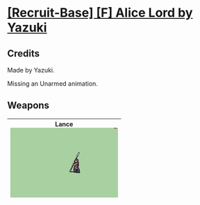 # [\[Recruit-Base\] \[F\] Alice Lord by Yazuki](./)
## Credits

Made by Yazuki.

Missing an Unarmed animation.

## Weapons

| <b>Lance</b><br/><img alt="Lance animation" src="./2.%20Lance/Lance.gif"/> |
| :---: |
